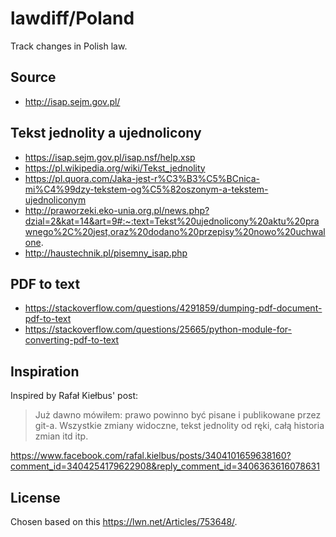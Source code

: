 # lawdiff/Poland

Track changes in Polish law.

## Source

- http://isap.sejm.gov.pl/

## Tekst jednolity a ujednolicony

- https://isap.sejm.gov.pl/isap.nsf/help.xsp
- https://pl.wikipedia.org/wiki/Tekst_jednolity
- https://pl.quora.com/Jaka-jest-r%C3%B3%C5%BCnica-mi%C4%99dzy-tekstem-og%C5%82oszonym-a-tekstem-ujednoliconym
- http://praworzeki.eko-unia.org.pl/news.php?dzial=2&kat=14&art=9#:~:text=Tekst%20ujednolicony%20aktu%20prawnego%2C%20jest,oraz%20dodano%20przepisy%20nowo%20uchwalone.
- http://haustechnik.pl/pisemny_isap.php

## PDF to text

- https://stackoverflow.com/questions/4291859/dumping-pdf-document-pdf-to-text
- https://stackoverflow.com/questions/25665/python-module-for-converting-pdf-to-text

## Inspiration

Inspired by Rafał Kiełbus' post:

>Już dawno mówiłem: prawo powinno być pisane i publikowane przez git-a.
>Wszystkie zmiany widoczne, tekst jednolity od ręki, całą historia zmian itd itp.

https://www.facebook.com/rafal.kielbus/posts/3404101659638160?comment_id=3404254179622908&reply_comment_id=3406363616078631

## License

Chosen based on this https://lwn.net/Articles/753648/.
